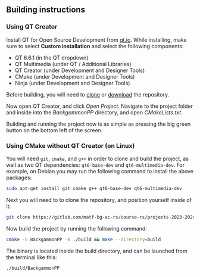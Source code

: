 ## Building instructions

### Using QT Creator
Install QT for Open Source Development from [qt.io](https://www.qt.io/download-open-source). While installing, make sure to select **Custom installation** and select the following components:
- QT 6.6.1 (in the QT dropdown)
- QT Multimedia (under QT / Additional Libraries)
- QT Creator (under Development and Designer Tools)
- CMake (under Development and Designer Tools)
- Ninja (under Development and Designer Tools)

Before building, you will need to [clone](https://docs.gitlab.com/ee/gitlab-basics/start-using-git.html#choose-a-repository) or [download](https://gitlab.com/matf-bg-ac-rs/course-rs/projects-2023-2024/backgammon/-/archive/main/backgammon-main.zip) the repository.

Now open QT Creator, and click _Open Project_. Navigate to the project folder and inside into the _BackgammonPP_ directory, and open _CMakeLists.txt_. 

Building and running the project now is as simple as pressing the big green button on the bottom left of the screen.

### Using CMake without QT Creator (on Linux)
You will need `git`, `cmake`, and `g++` in order to clone and build the project, as well as two QT dependencies: `qt6-base-dev` and `qt6-multimedia-dev`. For example, on Debian you may run the following command to install the above packages:
```bash
sudo apt-get install git cmake g++ qt6-base-dev qt6-multimedia-dev
```

Next you will need to to clone the repository, and position yourself inside of it:
```bash
git clone https://gitlab.com/matf-bg-ac-rs/course-rs/projects-2023-2024/backgammon.git && cd ./backgammon
```

Now build the project by running the following command:
```bash
cmake -S BackgammonPP -B ./build && make --directory=build
```

The binary is located inside the build directory, and can be launched from the terminal like this:
```bash
./build/BackgammonPP
```

